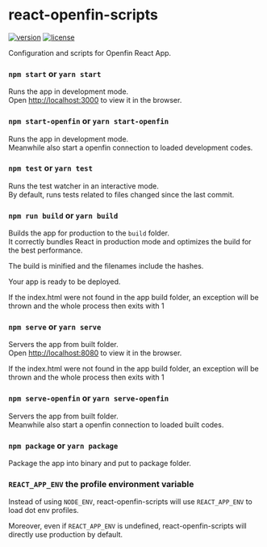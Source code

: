 # react-openfin-scripts
[![version][version-badge]][CHANGELOG] [![license][license-badge]][LICENSE]

Configuration and scripts for Openfin React App.

### `npm start` or `yarn start`

Runs the app in development mode.<br>
Open [http://localhost:3000](http://localhost:3000) to view it in the browser.

### `npm start-openfin` or `yarn start-openfin`

Runs the app in development mode.<br>
Meanwhile also start a openfin connection to loaded development codes.

### `npm test` or `yarn test`

Runs the test watcher in an interactive mode.<br>
By default, runs tests related to files changed since the last commit.

### `npm run build` or `yarn build`

Builds the app for production to the `build` folder.<br>
It correctly bundles React in production mode and optimizes the build for the best performance.

The build is minified and the filenames include the hashes.<br>

Your app is ready to be deployed.

If the index.html were not found in the app build folder, 
an exception will be thrown and the whole process then exits with 1

### `npm serve` or `yarn serve`

Servers the app from built folder.<br>
Open [http://localhost:8080](http://localhost:8080) to view it in the browser.

If the index.html were not found in the app build folder, 
an exception will be thrown and the whole process then exits with 1

### `npm serve-openfin` or `yarn serve-openfin`

Servers the app from built folder.<br>
Meanwhile also start a openfin connection to loaded built codes.

### `npm package` or `yarn package`

Package the app into binary and put to package folder.<br>

### `REACT_APP_ENV` the profile environment variable

Instead of using `NODE_ENV`, react-openfin-scripts will use `REACT_APP_ENV` to load dot env profiles.

Moreover, even if `REACT_APP_ENV` is undefined, react-openfin-scripts will directly use production by default.    


[LICENSE]: ./LICENSE.md
[CHANGELOG]: ./CHANGELOG.md

[version-badge]: https://img.shields.io/badge/version-0.40.60-blue.svg
[license-badge]: https://img.shields.io/badge/license-MIT-blue.svg

